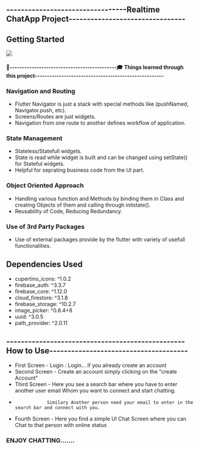 
## ---------------------------------Realtime ChatApp Project--------------------------------

## Getting Started
<img src="https://github-readme-stats.vercel.app/api?username=aryanmaheshwari1420&&show_icons=true&title_color=ffffff&icon_color=bb2acf&text_color=daf7dc&bg_color=151515">

#### 👨‍--------------------------------------------🎓 Things learned through this project-----------------------------------------------------

### Navigation and Routing

- Flutter Navigator is just a stack with special methods like (pushNamed, Navigator.push, etc).
- Screens/Routes are just widgets.
- Navigation from one route to another defines workflow of application.

### State Management

- Stateless/Statefull widgets.
- State is read while widget is built and can be changed using setState() for Stateful widgets.
- Helpful for seprating business code from the UI part.

### Object Oriented Approach

- Handling various function and Methods  by binding them in Class and creating Objects of them and calling through initstate().
- Reusability of Code, Reducing Redundancy.

### Use of 3rd Party Packages

- Use of external packages provide by the flutter with variety of usefull functionalities.

## Dependencies Used

- cupertino_icons: ^1.0.2
- firebase_auth: ^3.3.7
- firebase_core: ^1.12.0
- cloud_firestore: ^3.1.8
- firebase_storage: ^10.2.7
- image_picker: ^0.8.4+8
- uuid: ^3.0.5
- path_provider: ^2.0.11

## ------------------------------------------------- How to Use--------------------------------------

- First Screen - Login : Login... if you already create an account
- Second Screen  - Create an account simply clicking on the "create Account"             
- Third Screen  - Here you see a search bar where you have to enter another user email Whom you want to connect and start chatting.
-                 Similary Another person need your email to enter in the search bar and connect with you.
- Fourth Screen - Here you find a simple UI Chat Screen where you can Chat to that person with online status 
 
 ### ENJOY CHATTING.......





